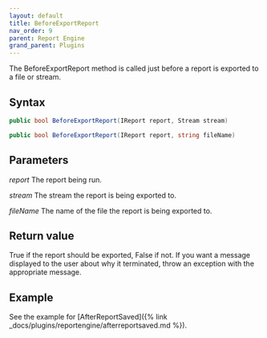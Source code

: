 ```yaml
---
layout: default
title: BeforeExportReport
nav_order: 9
parent: Report Engine
grand_parent: Plugins
---
```


The BeforeExportReport method is called just before a report is exported to a file or stream.

## Syntax
```csharp
public bool BeforeExportReport(IReport report, Stream stream)

public bool BeforeExportReport(IReport report, string fileName)
```

## Parameters
*report*
The report being run.

*stream*
The stream the report is being exported to.

*fileName*
The name of the file the report is being exported to.

## Return value
True if the report should be exported, False if not. If you want a message displayed to the user about why it terminated, throw an exception with the appropriate message.

## Example
See the example for [AfterReportSaved]({% link _docs/plugins/reportengine/afterreportsaved.md %}).
